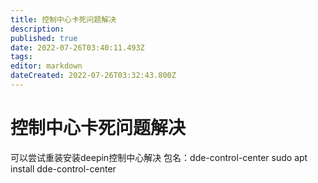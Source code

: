 ```yaml
---
title: 控制中心卡死问题解决
description: 
published: true
date: 2022-07-26T03:40:11.493Z
tags: 
editor: markdown
dateCreated: 2022-07-26T03:32:43.800Z
---
```


# 控制中心卡死问题解决
可以尝试重装安装deepin控制中心解决
包名：dde-control-center
sudo apt install dde-control-center